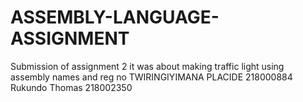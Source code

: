 # ASSEMBLY-LANGUAGE-ASSIGNMENT
Submission of assignment 2 it was about making traffic light using assembly
names and reg no
TWIRINGIYIMANA PLACIDE 218000884
Rukundo Thomas 218002350
